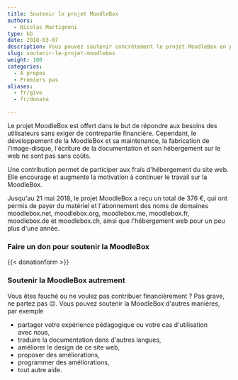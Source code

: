 ```yaml
---
title: Soutenir le projet MoodleBox
authors:
  - Nicolas Martignoni
type: kb
date: 2018-03-07
description: Vous pouvez soutenir concrètement le projet MoodleBox en participant aux frais et en augmentant la motivation pour son développement continu
slug: soutenir-le-projet-moodlebox
weight: 100
categories:
  - À propos
  - Premiers pas
aliases:
  - fr/give
  - fr/donate

---
```

Le projet MoodleBox est offert dans le but de répondre aux besoins des utilisateurs sans exiger de contrepartie financière. Cependant, le développement de la MoodleBox et sa maintenance, la fabrication de l'image-disque, l'écriture de la documentation et son hébergement sur le web ne sont pas sans coûts.

Une contribution permet de participer aux frais d'hébergement du site web. Elle encourage et augmente la motivation à continuer le travail sur la MoodleBox.

Jusqu'au 21 mai 2018, le projet MoodleBox a reçu un total de 376 €, qui ont permis de payer du matériel et l'abonnement des noms de domaines moodlebox.net, moodlebox.org, moodlebox.me, moodlebox.fr, moodlebox.de et moodlebox.ch, ainsi que l'hébergement web pour un peu plus d'une année.

### Faire un don pour soutenir la MoodleBox

{{< donationform >}}

### Soutenir la MoodleBox autrement

Vous êtes fauché ou ne voulez pas contribuer financièrement ? Pas grave, ne partez pas 😉. Vous pouvez soutenir la MoodleBox d'autres manières, par exemple

  * partager votre expérience pédagogique ou votre cas d'utilisation avec nous,
  * traduire la documentation dans d'autres langues,
  * améliorer le design de ce site web,
  * proposer des améliorations,
  * programmer des améliorations,
  * tout autre aide.
